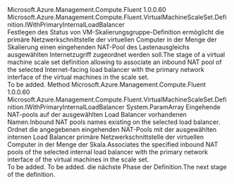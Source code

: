 <Type Name="IWithPrimaryInternetFacingLoadBalancerNatPool" FullName="Microsoft.Azure.Management.Compute.Fluent.VirtualMachineScaleSet.Definition.IWithPrimaryInternetFacingLoadBalancerNatPool">
  <TypeSignature Language="C#" Value="public interface IWithPrimaryInternetFacingLoadBalancerNatPool : Microsoft.Azure.Management.Compute.Fluent.VirtualMachineScaleSet.Definition.IWithPrimaryInternalLoadBalancer" />
  <TypeSignature Language="ILAsm" Value=".class public interface auto ansi abstract IWithPrimaryInternetFacingLoadBalancerNatPool implements class Microsoft.Azure.Management.Compute.Fluent.VirtualMachineScaleSet.Definition.IWithPrimaryInternalLoadBalancer" />
  <TypeSignature Language="DocId" Value="T:Microsoft.Azure.Management.Compute.Fluent.VirtualMachineScaleSet.Definition.IWithPrimaryInternetFacingLoadBalancerNatPool" />
  <TypeSignature Language="VB.NET" Value="Public Interface IWithPrimaryInternetFacingLoadBalancerNatPool&#xA;Implements IWithPrimaryInternalLoadBalancer" />
  <TypeSignature Language="F#" Value="type IWithPrimaryInternetFacingLoadBalancerNatPool = interface&#xA;    interface IWithPrimaryInternalLoadBalancer" />
  <AssemblyInfo>
    <AssemblyName>Microsoft.Azure.Management.Compute.Fluent</AssemblyName>
    <AssemblyVersion>1.0.0.60</AssemblyVersion>
  </AssemblyInfo>
  <Interfaces>
    <Interface>
      <InterfaceName>Microsoft.Azure.Management.Compute.Fluent.VirtualMachineScaleSet.Definition.IWithPrimaryInternalLoadBalancer</InterfaceName>
    </Interface>
  </Interfaces>
  <Docs>
    <summary>
            <span data-ttu-id="bee02-101">Festlegen des Status von VM-Skalierungsgruppe-Definition ermöglicht die primäre Netzwerkschnittstelle der virtuellen Computer in der Menge der Skalierung einen eingehenden NAT-Pool des Lastenausgleichs ausgewählten Internetzugriff zugeordnet werden soll.</span><span class="sxs-lookup"><span data-stu-id="bee02-101">The stage of a virtual machine scale set definition allowing to associate an inbound NAT pool of the selected Internet-facing load balancer with the primary network interface of the virtual machines in the scale set.</span></span>
            </summary>
    <remarks>To be added.</remarks>
  </Docs>
  <Members>
    <Member MemberName="WithPrimaryInternetFacingLoadBalancerInboundNatPools">
      <MemberSignature Language="C#" Value="public Microsoft.Azure.Management.Compute.Fluent.VirtualMachineScaleSet.Definition.IWithPrimaryInternalLoadBalancer WithPrimaryInternetFacingLoadBalancerInboundNatPools (params string[] natPoolNames);" />
      <MemberSignature Language="ILAsm" Value=".method public hidebysig newslot virtual instance class Microsoft.Azure.Management.Compute.Fluent.VirtualMachineScaleSet.Definition.IWithPrimaryInternalLoadBalancer WithPrimaryInternetFacingLoadBalancerInboundNatPools(string[] natPoolNames) cil managed" />
      <MemberSignature Language="DocId" Value="M:Microsoft.Azure.Management.Compute.Fluent.VirtualMachineScaleSet.Definition.IWithPrimaryInternetFacingLoadBalancerNatPool.WithPrimaryInternetFacingLoadBalancerInboundNatPools(System.String[])" />
      <MemberSignature Language="VB.NET" Value="Public Function WithPrimaryInternetFacingLoadBalancerInboundNatPools (ParamArray natPoolNames As String()) As IWithPrimaryInternalLoadBalancer" />
      <MemberSignature Language="F#" Value="abstract member WithPrimaryInternetFacingLoadBalancerInboundNatPools : string[] -&gt; Microsoft.Azure.Management.Compute.Fluent.VirtualMachineScaleSet.Definition.IWithPrimaryInternalLoadBalancer" Usage="iWithPrimaryInternetFacingLoadBalancerNatPool.WithPrimaryInternetFacingLoadBalancerInboundNatPools natPoolNames" />
      <MemberType>Method</MemberType>
      <AssemblyInfo>
        <AssemblyName>Microsoft.Azure.Management.Compute.Fluent</AssemblyName>
        <AssemblyVersion>1.0.0.60</AssemblyVersion>
      </AssemblyInfo>
      <ReturnValue>
        <ReturnType>Microsoft.Azure.Management.Compute.Fluent.VirtualMachineScaleSet.Definition.IWithPrimaryInternalLoadBalancer</ReturnType>
      </ReturnValue>
      <Parameters>
        <Parameter Name="natPoolNames" Type="System.String[]">
          <Attributes>
            <Attribute>
              <AttributeName>System.ParamArray</AttributeName>
            </Attribute>
          </Attributes>
        </Parameter>
      </Parameters>
      <Docs>
        <param name="natPoolNames"><span data-ttu-id="bee02-102">Eingehende NAT-pools auf der ausgewählten Load Balancer vorhandenen Namen.</span><span class="sxs-lookup"><span data-stu-id="bee02-102">Inbound NAT pools names existing on the selected load balancer.</span></span></param>
        <summary>
            <span data-ttu-id="bee02-103">Ordnet die angegebenen eingehenden NAT-Pools mit der ausgewählten internen Load Balancer primäre Netzwerkschnittstelle der virtuellen Computer in der Menge der Skala.</span><span class="sxs-lookup"><span data-stu-id="bee02-103">Associates the specified inbound NAT pools of the selected internal load balancer with the primary network interface of the virtual machines in the scale set.</span></span>
            </summary>
        <returns>To be added.</returns>
        <remarks>To be added.</remarks>
        <return><span data-ttu-id="bee02-104">die nächste Phase der Definition.</span><span class="sxs-lookup"><span data-stu-id="bee02-104">The next stage of the definition.</span></span></return>
      </Docs>
    </Member>
  </Members>
</Type>